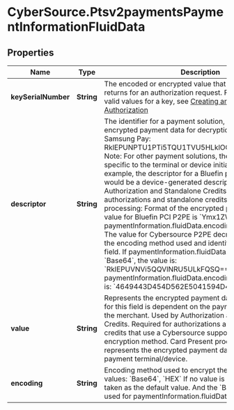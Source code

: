 # CyberSource.Ptsv2paymentsPaymentInformationFluidData

## Properties
Name | Type | Description | Notes
------------ | ------------- | ------------- | -------------
**keySerialNumber** | **String** | The encoded or encrypted value that a payment solution returns for an authorization request. For details about the valid values for a key, see [Creating an Online Authorization](https://developer.cybersource.com/api/developer-guides/dita-payments/CreatingOnlineAuth.html)  | [optional] 
**descriptor** | **String** | The identifier for a payment solution, which is sending the encrypted payment data for decryption. Valid values: Samsung Pay: RklEPUNPTU1PTi5TQU1TVU5HLklOQVBQLlBBWU1FTlQ&#x3D; Note: For other payment solutions, the value may be specific to the terminal or device initiatinf the payment. For example, the descriptor for a Bluefin payment encryption would be a device-generated descriptor. Used by Authorization and Standalone Credits. Required for authorizations and standalone credits.  Card Present processing: Format of the encrypted payment data. The value for Bluefin PCI P2PE is &#x60;Ymx1ZWZpbg&#x3D;&#x3D;&#x60;. paymentInformation.fluidData.encoding must be &#x60;Base64&#x60;. The value for Cybersource P2PE decryption depends on the encoding method used and identified in encoding field. If paymentInformation.fluidData.encoding is &#x60;Base64&#x60;, the value is: &#x60;RklEPUVNVi5QQVlNRU5ULkFQSQ&#x3D;&#x3D;&#x60; If paymentInformation.fluidData.encoding is &#x60;HEX&#x60;, the value is: &#x60;4649443D454D562E5041594D454E542E41504&#x60;  | [optional] 
**value** | **String** | Represents the encrypted payment data BLOB. The entry for this field is dependent on the payment solution used by the merchant. Used by Authorization and Standalone Credits. Required for authorizations and standalone credits that use a Cybersource suppored Point-to-Point encryption method. Card Present processing This field represents the encrypted payment data generated by the payment terminal/device.  | [optional] 
**encoding** | **String** | Encoding method used to encrypt the payment data. Valid values: &#x60;Base64&#x60;, &#x60;HEX&#x60; If no value is provided, &#x60;Base64&#x60; is taken as the default value. And the &#x60;Base64&#x60; descriptor is used for paymentInformation.fluidData.encoding  | [optional] 


